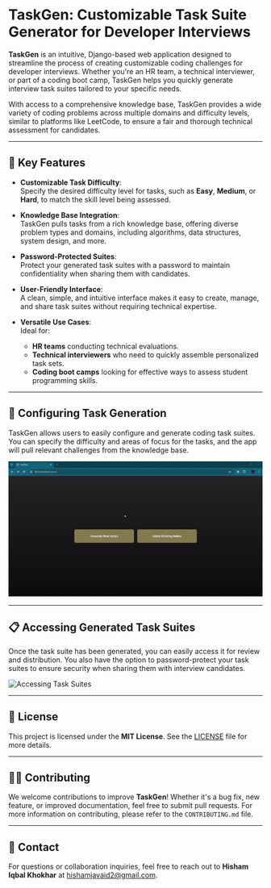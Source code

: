 # TaskGen: Customizable Task Suite Generator for Developer Interviews

**TaskGen** is an intuitive, Django-based web application designed to streamline the process of creating customizable coding challenges for developer interviews. Whether you're an HR team, a technical interviewer, or part of a coding boot camp, TaskGen helps you quickly generate interview task suites tailored to your specific needs.

With access to a comprehensive knowledge base, TaskGen provides a wide variety of coding problems across multiple domains and difficulty levels, similar to platforms like LeetCode, to ensure a fair and thorough technical assessment for candidates.

---

## 🌟 Key Features

- **Customizable Task Difficulty**:  
  Specify the desired difficulty level for tasks, such as **Easy**, **Medium**, or **Hard**, to match the skill level being assessed.

- **Knowledge Base Integration**:  
  TaskGen pulls tasks from a rich knowledge base, offering diverse problem types and domains, including algorithms, data structures, system design, and more.

- **Password-Protected Suites**:  
  Protect your generated task suites with a password to maintain confidentiality when sharing them with candidates.

- **User-Friendly Interface**:  
  A clean, simple, and intuitive interface makes it easy to create, manage, and share task suites without requiring technical expertise.

- **Versatile Use Cases**:  
  Ideal for:
  - **HR teams** conducting technical evaluations.
  - **Technical interviewers** who need to quickly assemble personalized task sets.
  - **Coding boot camps** looking for effective ways to assess student programming skills.

---

## 🔧 Configuring Task Generation

TaskGen allows users to easily configure and generate coding task suites. You can specify the difficulty and areas of focus for the tasks, and the app will pull relevant challenges from the knowledge base.

![Configuring Task Generation](https://github.com/hishamikoo/Test-Suite-Generator/blob/main/generate.gif)

---

## 📋 Accessing Generated Task Suites

Once the task suite has been generated, you can easily access it for review and distribution. You also have the option to password-protect your task suites to ensure security when sharing them with interview candidates.

![Accessing Task Suites](https://github.com/hishamikoo/Test-Suite-Generator/blob/main/display.gif)

---

## 📜 License

This project is licensed under the **MIT License**. See the [LICENSE](LICENSE) file for more details.

---

## 🙋‍♂️ Contributing

We welcome contributions to improve **TaskGen**! Whether it's a bug fix, new feature, or improved documentation, feel free to submit pull requests. For more information on contributing, please refer to the `CONTRIBUTING.md` file.

---

## 💬 Contact

For questions or collaboration inquiries, feel free to reach out to **Hisham Iqbal Khokhar** at [hishamjavaid2@gmail.com](mailto:hishamjavaid2@gmail.com).
